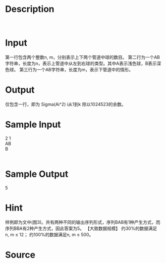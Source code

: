 
# Description

<div class="content"><p><img border="0" src="source/bzoj/1566/img/aHR0cHM6Ly9seWRzeS5jb20vSnVkZ2VPbmxpbmUvaW1hZ2VzLzE1NjZfMS5qcGc=.jpg" alt=""/> <img border="0" src="source/bzoj/1566/img/aHR0cHM6Ly9seWRzeS5jb20vSnVkZ2VPbmxpbmUvaW1hZ2VzLzE1NjZfMi5qcGc=.jpg" alt=""/></p></div>

# Input

<div class="content"><p>第一行包含两个整数n, m，分别表示上下两个管道中球的数目。 第二行为一个AB字符串，长度为n，表示上管道中从左到右球的类型。其中A表示浅色球，B表示深色球。 第三行为一个AB字符串，长度为m，表示下管道中的情形。</p></div>

# Output

<div class="content"><p>仅包含一行，即为 Sigma(Ai^2) i从1到k 除以1024523的余数。</p></div>

# Sample Input

<div class="content"><span class="sampledata">2 1<br/>
AB<br/>
B<br/>
<br/>
</span></div>

# Sample Output

<div class="content"><span class="sampledata">5<br/>
</span></div>

# Hint

<div class="content"><p></p><p>样例即为文中(图3)。共有两种不同的输出序列形式，序列BAB有1种产生方式，而序列BBA有2种产生方式，因此答案为5。  【大致数据规模】 约30%的数据满足 n, m ≤ 12；  约100%的数据满足n, m ≤ 500。</p><p></p></div>

# Source

<div class="content"><p><a href="problemset.php?search="></a></p></div>

